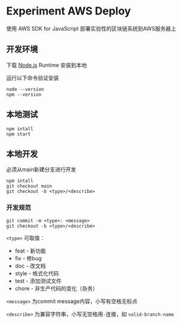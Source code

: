 # Experiment AWS Deploy
使用 AWS SDK for JavaScript 部署实验性的区块链系统到AWS服务器上

## 开发环境

下载 [Node.js](https://nodejs.org) Runtime 安装到本地

运行以下命令验证安装

```shell
node --version
npm --version
```

## 本地测试

```shell
npm intall
npm start
```

## 本地开发

必须从main新建分支进行开发

```shell
npm intall
git checkout main
git checkout -b <type>/<describe>
```

### 开发规范

```shell
git commit -m <type>: <message>
git checkout -b <type>/<describe>
```

`<type>` 可取值：

* feat - 新功能
* fix - 修bug
* doc - 改文档
* style - 格式化代码
* test - 添加测试文件
* chore - 非生产代码的变化（杂务）

`<message>`  为commit message内容，小写有空格无标点

`<describe>` 为兼容字符串，小写无空格用`-`连接，如 `valid-branch-name`